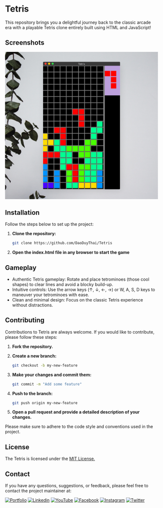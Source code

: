 # Tetris

This repository brings you a delightful journey back to the classic arcade era with a playable Tetris clone entirely built using HTML and JavaScript!

## Screenshots

![Screenshot 1](screenshots/screenshot.png)

## Installation

Follow the steps below to set up the project:

1. **Clone the repository:**

    ```bash
    git clone https://github.com/DaoDuyThai/Tetris
    ```

2. **Open the index.html file in any browser to start the game**

## Gameplay
- Authentic Tetris gameplay: Rotate and place tetrominoes (those cool shapes) to clear lines and avoid a blocky build-up.
- Intuitive controls: Use the arrow keys (↑, ↓, ←, →) or W, A, S, D keys to maneuver your tetrominoes with ease.
- Clean and minimal design: Focus on the classic Tetris experience without distractions.

## Contributing

Contributions to Tetris are always welcome. If you would like to contribute, please follow these steps:

1. **Fork the repository.**
2. **Create a new branch:**

    ```bash
    git checkout -b my-new-feature
    ```

3. **Make your changes and commit them:**

    ```bash
    git commit -m "Add some feature"
    ```

4. **Push to the branch:**

    ```bash
    git push origin my-new-feature
    ```

5. **Open a pull request and provide a detailed description of your changes.**

Please make sure to adhere to the code style and conventions used in the project.

## License

The Tetris is licensed under the [MIT License.](https://choosealicense.com/licenses/mit/)

## Contact

If you have any questions, suggestions, or feedback, please feel free to contact the project maintainer at:

[![Portfolio](https://img.shields.io/badge/my_portfolio-000?style=for-the-badge&logo=ko-fi&logoColor=white)](https://portfolio.codewithdt.com/)
[![Linkedin](https://img.shields.io/badge/linkedin-0A66C2?style=for-the-badge&logo=linkedin&logoColor=white)](https://www.linkedin.com/in/dduythai/)
[![YouTube](https://img.shields.io/badge/YouTube-%23FF0000.svg?style=for-the-badge&logo=YouTube&logoColor=white)](https://www.youtube.com/@codewithdt)
[![Facebook](https://img.shields.io/badge/Facebook-1877F2?style=for-the-badge&logo=facebook&logoColor=white)](https://www.facebook.com/duythai.ddt/)
[![Instagram](https://img.shields.io/badge/Instagram-%23E4405F.svg?style=for-the-badge&logo=Instagram&logoColor=white)](https://www.instagram.com/dduy_thai/)
[![Twitter](https://img.shields.io/badge/twitter-1DA1F2?style=for-the-badge&logo=twitter&logoColor=white)](https://twitter.com/codewithdt)

 
